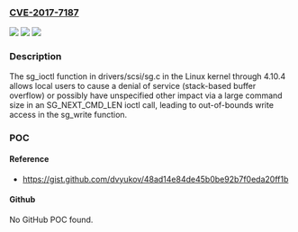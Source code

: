 ### [CVE-2017-7187](https://cve.mitre.org/cgi-bin/cvename.cgi?name=CVE-2017-7187)
![](https://img.shields.io/static/v1?label=Product&message=n%2Fa&color=blue)
![](https://img.shields.io/static/v1?label=Version&message=n%2Fa&color=blue)
![](https://img.shields.io/static/v1?label=Vulnerability&message=n%2Fa&color=brighgreen)

### Description

The sg_ioctl function in drivers/scsi/sg.c in the Linux kernel through 4.10.4 allows local users to cause a denial of service (stack-based buffer overflow) or possibly have unspecified other impact via a large command size in an SG_NEXT_CMD_LEN ioctl call, leading to out-of-bounds write access in the sg_write function.

### POC

#### Reference
- https://gist.github.com/dvyukov/48ad14e84de45b0be92b7f0eda20ff1b

#### Github
No GitHub POC found.

